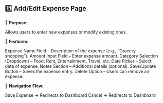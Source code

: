 ## 5️⃣ Add/Edit Expense Page
**🔹 Purpose:**

Allows users to enter new expenses or modify existing ones.

**🔹 Features:**

Expense Name Field – Description of the expense (e.g., “Grocery shopping”).
Amount Input Field – Enter expense amount.
Category Selection (Dropdown) – Food, Rent, Entertainment, Travel, etc.
Date Picker – Select date of expense.
Notes Section – Additional details (optional).
Save/Update Button – Saves the expense entry.
Delete Option – Users can remove an expense.  

**🔹 Navigation Flow:**

Save Expense → Redirects to Dashboard
Cancel → Redirects to Dashboard